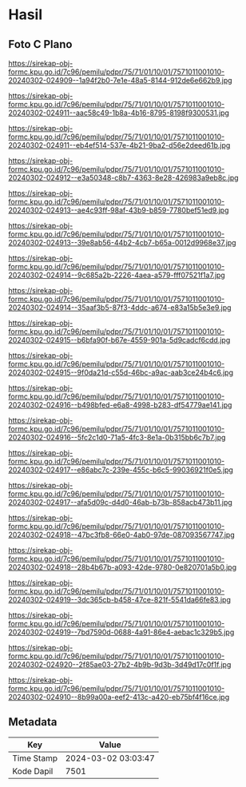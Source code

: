 # Hasil

## Foto C Plano

https://sirekap-obj-formc.kpu.go.id/7c96/pemilu/pdpr/75/71/01/10/01/7571011001010-20240302-024909--1a94f2b0-7e1e-48a5-8144-912de6e662b9.jpg

https://sirekap-obj-formc.kpu.go.id/7c96/pemilu/pdpr/75/71/01/10/01/7571011001010-20240302-024911--aac58c49-1b8a-4b16-8795-8198f9300531.jpg

https://sirekap-obj-formc.kpu.go.id/7c96/pemilu/pdpr/75/71/01/10/01/7571011001010-20240302-024911--eb4ef514-537e-4b21-9ba2-d56e2deed61b.jpg

https://sirekap-obj-formc.kpu.go.id/7c96/pemilu/pdpr/75/71/01/10/01/7571011001010-20240302-024912--e3a50348-c8b7-4363-8e28-426983a9eb8c.jpg

https://sirekap-obj-formc.kpu.go.id/7c96/pemilu/pdpr/75/71/01/10/01/7571011001010-20240302-024913--ae4c93ff-98af-43b9-b859-7780bef51ed9.jpg

https://sirekap-obj-formc.kpu.go.id/7c96/pemilu/pdpr/75/71/01/10/01/7571011001010-20240302-024913--39e8ab56-44b2-4cb7-b65a-0012d9968e37.jpg

https://sirekap-obj-formc.kpu.go.id/7c96/pemilu/pdpr/75/71/01/10/01/7571011001010-20240302-024914--9c685a2b-2226-4aea-a579-fff07521f1a7.jpg

https://sirekap-obj-formc.kpu.go.id/7c96/pemilu/pdpr/75/71/01/10/01/7571011001010-20240302-024914--35aaf3b5-87f3-4ddc-a674-e83a15b5e3e9.jpg

https://sirekap-obj-formc.kpu.go.id/7c96/pemilu/pdpr/75/71/01/10/01/7571011001010-20240302-024915--b6bfa90f-b67e-4559-901a-5d9cadcf6cdd.jpg

https://sirekap-obj-formc.kpu.go.id/7c96/pemilu/pdpr/75/71/01/10/01/7571011001010-20240302-024915--9f0da21d-c55d-46bc-a9ac-aab3ce24b4c6.jpg

https://sirekap-obj-formc.kpu.go.id/7c96/pemilu/pdpr/75/71/01/10/01/7571011001010-20240302-024916--b498bfed-e6a8-4998-b283-df54779ae141.jpg

https://sirekap-obj-formc.kpu.go.id/7c96/pemilu/pdpr/75/71/01/10/01/7571011001010-20240302-024916--5fc2c1d0-71a5-4fc3-8e1a-0b315bb6c7b7.jpg

https://sirekap-obj-formc.kpu.go.id/7c96/pemilu/pdpr/75/71/01/10/01/7571011001010-20240302-024917--e86abc7c-239e-455c-b6c5-99036921f0e5.jpg

https://sirekap-obj-formc.kpu.go.id/7c96/pemilu/pdpr/75/71/01/10/01/7571011001010-20240302-024917--afa5d09c-d4d0-46ab-b73b-858acb473b11.jpg

https://sirekap-obj-formc.kpu.go.id/7c96/pemilu/pdpr/75/71/01/10/01/7571011001010-20240302-024918--47bc3fb8-66e0-4ab0-97de-087093567747.jpg

https://sirekap-obj-formc.kpu.go.id/7c96/pemilu/pdpr/75/71/01/10/01/7571011001010-20240302-024918--28b4b67b-a093-42de-9780-0e820701a5b0.jpg

https://sirekap-obj-formc.kpu.go.id/7c96/pemilu/pdpr/75/71/01/10/01/7571011001010-20240302-024919--3dc365cb-b458-47ce-821f-5541da66fe83.jpg

https://sirekap-obj-formc.kpu.go.id/7c96/pemilu/pdpr/75/71/01/10/01/7571011001010-20240302-024919--7bd7590d-0688-4a91-86e4-aebac1c329b5.jpg

https://sirekap-obj-formc.kpu.go.id/7c96/pemilu/pdpr/75/71/01/10/01/7571011001010-20240302-024920--2f85ae03-27b2-4b9b-9d3b-3d49d17c0f1f.jpg

https://sirekap-obj-formc.kpu.go.id/7c96/pemilu/pdpr/75/71/01/10/01/7571011001010-20240302-024910--8b99a00a-eef2-413c-a420-eb75bf4f16ce.jpg


## Metadata

| Key        | Value               |
| ---------- | ------------------- |
| Time Stamp | 2024-03-02 03:03:47 |
| Kode Dapil | 7501                |



